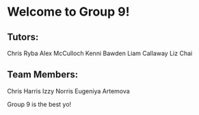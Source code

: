 # Welcome to Group 9!

## Tutors:
Chris Ryba
Alex McCulloch
Kenni Bawden
Liam Callaway
Liz Chai

## Team Members:
Chris Harris
Izzy Norris
Eugeniya Artemova


Group 9 is the best yo!
